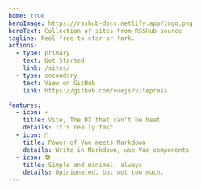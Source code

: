 ```yaml
---
home: true
heroImage: https://rsshub-docs.netlify.app/logo.png
heroText: Collection of sites from RSSHub source
tagline: Feel free to star or fork.
actions:
  - type: primary
    text: Get Started
    link: /sites/
  - type: secondary
    text: View on GitHub
    link: https://github.com/vuejs/vitepress

features:
  - icon: ⚡️
    title: Vite, The DX that can't be beat
    details: It's really fast.
  - icon: 🖖
    title: Power of Vue meets Markdown
    details: Write in Markdown, use Vue components.
  - icon: 🛠️
    title: Simple and minimal, always
    details: Opinionated, but not too much.
---
```

